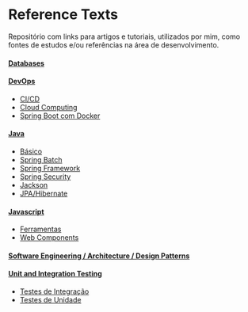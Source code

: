 # Reference Texts

Repositório com links para artigos e tutoriais, utilizados por mim, como fontes de estudos e/ou referências na área de desenvolvimento.

#### [Databases]

#### [DevOps]

- [CI/CD]
- [Cloud Computing]
- [Spring Boot com Docker]

#### [Java]

- [Básico]
- [Spring Batch]
- [Spring Framework]
- [Spring Security]
- [Jackson]
- [JPA/Hibernate]

#### [Javascript]

- [Ferramentas]
- [Web Components]

#### [Software Engineering / Architecture / Design Patterns]

#### [Unit and Integration Testing]

- [Testes de Integração]
- [Testes de Unidade]


[Databases]: <https://github.com/savitoh/Reference_Texts/tree/master/Databases>

[DevOps]: <https://github.com/savitoh/Reference_Texts/tree/master/DevOps>
[CI/CD]: <https://github.com/savitoh/reference-texts/tree/master/DevOps#cicd>
[Cloud Computing]: <https://github.com/savitoh/Reference_Texts/blob/master/DevOps/README.md#cloud-computing>
[Spring Boot com Docker]: <https://github.com/savitoh/Reference_Texts/blob/master/DevOps/README.md#spring-boot-com-docker>

[Java]: <https://github.com/savitoh/Reference_Texts/tree/master/Java>
[Básico]: <https://github.com/savitoh/reference-texts/tree/master/Java#b%C3%A1sico>
[Spring Batch]: <https://github.com/savitoh/reference-texts/tree/master/Java#spring-batch>
[Spring Framework]: <https://github.com/savitoh/reference-texts/tree/master/Java#spring-framework>
[Spring Security]: <https://github.com/savitoh/reference-texts/tree/master/Java#spring-security>
[Jackson]: <https://github.com/savitoh/reference-texts/tree/master/Java#jackson>
[JPA/Hibernate]: <https://github.com/savitoh/reference-texts/tree/master/Java#jpahibernate>

[JavaScript]:<https://github.com/savitoh/Reference_Texts/tree/master/JavaScript>
[Ferramentas]: <https://github.com/savitoh/Reference_Texts/tree/master/JavaScript#ferramentas>
[Web Components]: <https://github.com/savitoh/Reference_Texts/tree/master/JavaScript#web-components>

[Software Engineering / Architecture / Design Patterns]: <https://github.com/savitoh/reference-texts/tree/master/Software%20Engineering%20_Architecture_Design%20Patterns>


[Unit and Integration Testing]: <https://github.com/savitoh/Reference_Texts/tree/master/Unit%20and%20Integration%20Testing>
[Testes de Integração]: <https://github.com/savitoh/Reference_Texts/tree/master/Unit%20and%20Integration%20Testing#testes-de-integra%C3%A7%C3%A3o>
[Testes de Unidade]: <https://github.com/savitoh/Reference_Texts/tree/master/Unit%20and%20Integration%20Testing#testes-de-unidade>

